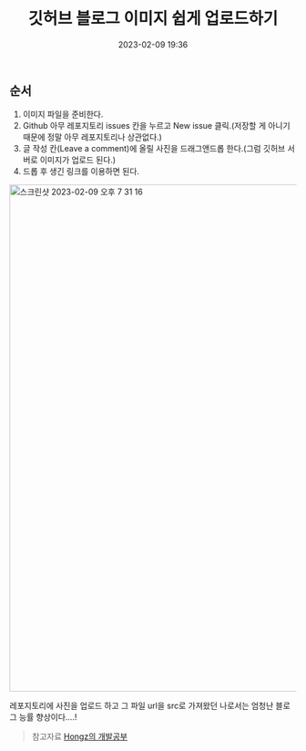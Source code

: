 ﻿---
title: 깃허브 블로그 이미지 쉽게 업로드하기
date: 2023-02-09 19:36
categories: [Github Blog]
tags: [Github Blog, image, gist]
---

## 순서

1.  이미지 파일을 준비한다.
2.  Github 아무 레포지토리 issues 칸을 누르고 New issue 클릭.(저장할 게 아니기 때문에 정말 아무 레포지토리나 상관없다.)
3.  글 작성 칸(Leave a comment)에 올릴 사진을 드래그앤드롭 한다.(그럼 깃허브 서버로 이미지가 업로드 된다.)
4.  드롭 후 생긴 링크를 이용하면 된다.<br>

<img width="889" alt="스크린샷 2023-02-09 오후 7 31 16" src="https://user-images.githubusercontent.com/106083871/217787746-5da0eecb-bd49-4ee1-a04d-4f179e1e3f6e.png">
<br>

레포지토리에 사진을 업로드 하고 그 파일 url을 src로 가져왔던 나로서는 엄청난 블로그 능률 향상이다....!

> 참고자료
> [Hongz의 개발공부](https://hongz-developer.tistory.com/54)
